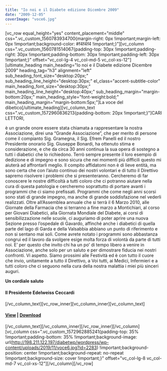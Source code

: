 ```yaml
---
title: "Io noi e il Diabete edizione Dicembre 2009"
date: "2009-12-05"
coverImage: "voce6.jpg"
---
```


\[vc\_row equal\_height="yes" content\_placement="middle" css=".vc\_custom\_1560783934700{margin-right: 0px !important;margin-left: 0px !important;background-color: #f4f4f4 !important;}"\]\[vc\_column css=".vc\_custom\_1560781514067{padding-top: 30px !important;padding-right: 30px !important;padding-bottom: 30px !important;padding-left: 30px !important;}" offset="vc\_col-lg-4 vc\_col-md-5 vc\_col-xs-12"\]\[ultimate\_heading main\_heading="Io noi e il Diabete edizione Dicembre 2009" heading\_tag="h3" alignment="left" sub\_heading\_font\_size="desktop:20px;" sub\_heading\_line\_height="desktop:30px;" el\_class="accent-subtitle-color" main\_heading\_font\_size="desktop:30px;" main\_heading\_line\_height="desktop:40px;" sub\_heading\_margin="margin-bottom:20px;" main\_heading\_style="font-weight:bold;" main\_heading\_margin="margin-bottom:5px;"\]La voce del dibetico\[/ultimate\_heading\]\[vc\_column\_text css=".vc\_custom\_1572960836213{padding-bottom: 20px !important;}"\]CARI LETTORI,

è un grande onore essere stata chiamata a rappresentare la nostra Associazione, direi una “Grande Associazione”, che per merito di persone come il compianto Sig. Gramegna, il Sig. Efrem Panelli ed il nostro Presidente onorario Sig. Giuseppe Bonardi, ha ottenuto stima e considerazione, e che da circa 30 anni continua la sua opera di sostegno a tutti i diabetici che lo richiedono. Terrò sempre presente il loro esempio di dedizione e di impegno e sono sicura che nei momenti più difficili questo mi aiuterà ad affrontarli meglio. Il compito affidatomi non è di lieve entità, ma sono certa che con l’aiuto continuo dei nostri volontari e di tutto il Direttivo sapremo risolvere i problemi che si presenteranno. Cercheremo di far conoscere le nostre difficoltà a tutti coloro che ci potranno aiutare nella cura di questa patologia e cercheremo soprattutto di portare avanti i programmi che ci siamo prefissati. Programmi che come negli anni scorsi sono stati di grande impegno, ma anche di grande soddisfazione nel vederli realizzati. Oltre all’Assemblea annuale che si terrà il 6 Marzo 2010, alle Giornate della Farmacia che si terranno a fine marzo a Montichiari, al corso per Giovani Diabetici, alla Giornata Mondiale del Diabete, ai corsi di sensibilizzazione nelle scuole, ci auguriamo di poter aprire una nuova Sezione presso l’ospedale di Gavardo, affinché anche i diabetici di quella parte del lago di Garda e della Valsabbia abbiano un punto di riferimento e non si sentano mai soli. Come avrete notato i programmi sono abbastanza congrui ed il lavoro da svolgere esige molta forza di volontà da parte di tutti noi. E’ per questo che invito chi ha un po’ di tempo libero a venire in Associazione, anche solo per un saluto e per dimostrare fiducia nei nostri confronti. Vi aspetto. Siamo prossimi alle Festività ed è con tutto il cuore che invio, unitamente a tutto il Direttivo, a Voi tutti, ai Medici, Infermieri e a tutti coloro che ci seguono nella cura della nostra malattia i miei più sinceri auguri.

**Un cordiale saluto**

#### Il Presidente Edelweiss Ceccardi

\[/vc\_column\_text\]\[vc\_row\_inner\]\[vc\_column\_inner\]\[vc\_column\_text\]

#### [View](http://198.211.122.197/diabetwp/wordpress/wp-content/uploads/2019/11/La-Voce-dicembre-2009.pdf) | [Download](http://198.211.122.197/diabetwp/wordpress/wp-content/uploads/2019/11/La-Voce-dicembre-2009.pdf)

\[/vc\_column\_text\]\[/vc\_column\_inner\]\[/vc\_row\_inner\]\[/vc\_column\]\[vc\_column css=".vc\_custom\_1572962885241{padding-top: 35% !important;padding-bottom: 35% !important;background-image: url(http://198.211.122.197/diabetwp/wordpress/wp-content/uploads/2019/11/voce6.jpg?id=2283) !important;background-position: center !important;background-repeat: no-repeat !important;background-size: cover !important;}" offset="vc\_col-lg-8 vc\_col-md-7 vc\_col-xs-12"\]\[/vc\_column\]\[/vc\_row\]
